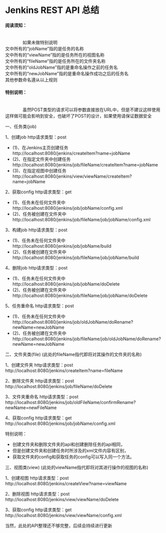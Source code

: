 # Jenkins REST API 总结
<div>
<h4>阅读须知：</h4><br/>
  <div style="text-indent:4em;">
  如果未做特别说明<br/>
  文中所有的“jobName”指的是任务的名称<br/>
  文中所有的“viewName”指的是任务所在的视图名称<br/>
  文中所有的“fileName”指的是任务所在的文件夹名称<br/>
  文中所有的“oldJobName”指的是重命名操作之前的任务名<br/>
  文中所有的“newJobName”指的是重命名操作成功之后的任务名<br/>
  其他参数命名遵从以上规则<br/>
  </div>
<h4>特别说明：</h4><br/>
  <div style="text-indent:4em;">
  虽然POST类型的请求可以将参数直接放在URL中，但是不建议这样使用<br/>
  这样做可能会影响到安全，也破坏了POST的设计，如果使用请保证数据安全
  </div>
</div>

一、任务类(job)

1、创建job	http请求类型：post
*  (1)、在Jenkins主页创建任务<br/>
  http://localhost:8080/jenkins/createItem?name=jobName
*  (2)、在指定文件夹中创建任务<br/>
  http://localhost:8080/jenkins/job/fileName/createItem?name=jobName
*  (3)、在指定视图中创建任务<br/>
  http://localhost:8080/jenkins/view/viewName/createItem?name=jobName

2、获取config	http请求类型：get
*  (1)、任务未在任何文件夹中<br/>
  http://localhost:8080/jenkins/job/jobName/config.xml
*  (2)、任务被创建在文件夹中<br/>
  http://localhost:8080/jenkins/job/fileName/job/jobName/config.xml

3、构建job	http请求类型：post
*  (1)、任务未在任何文件夹中<br/>
  http://localhost:8080/jenkins/job/jobName/build
*  (2)、任务被创建在文件夹中<br/>
  http://localhost:8080/jenkins/job/fileName/job/jobName/build

4、删除job	http请求类型：post
*  (1)、任务未在任何文件夹中<br/>
  http://localhost:8080/jenkins/job/jobName/doDelete
*  (2)、任务被创建在文件夹中<br/>
  http://localhost:8080/jenkins/job/fileName/job/jobName/doDelete

5、任务重命名	http请求类型：post
*  (1)、任务未在任何文件夹中<br/>
  http://localhost:8080/jenkins/job/oldJobName/doRename?newName=newJobName
*  (2)、任务被创建在文件夹中<br/>
  http://localhost:8080/jenkins/job/fileName/job/oldJobName/doRename?newName=newJobName

二、文件夹类(file)	(此处的fileName指代即将对其操作的文件夹的名称)

1、创建文件夹	http请求类型：post<br/>
  http://localhost:8080/jenkins/createItem?name=fileName
  
2、删除文件夹	http请求类型：post<br/>
  http://localhost:8080/jenkins/job/fileName/doDelete
  
3、文件夹重命名	http请求类型：post<br/>
  http://localhost:8080/jenkins/job/oldFileName/confirmRename?newName=newFileName
  
4、获取config	http请求类型：get<br/>
  http://localhost:8080/jenkins/job/jobName/config.xml

特别说明：
*  创建文件夹和删除文件夹的api和创建删除任务的api相同，
*  但是创建文件夹和创建任务时所涉及的xml文件内容有区别，
*  获取文件夹的config和获取任务的config可以写入同一个方法。

三、视图类(view)	(此处的viewName指代即将对其进行操作的视图的名称)

1、创建视图	http请求类型：post<br/>
  http://localhost:8080/jenkins/createView?name=viewName
  
2、删除视图	http请求类型：post<br/>
  http://localhost:8080/jenkins/view/viewName/doDelete
  
3、获取config	http请求类型：get<br/>
  http://localhost:8080/jenkins/view/viewName/config.xml

当然，此处的API整理还不够完整，后续会持续进行更新
